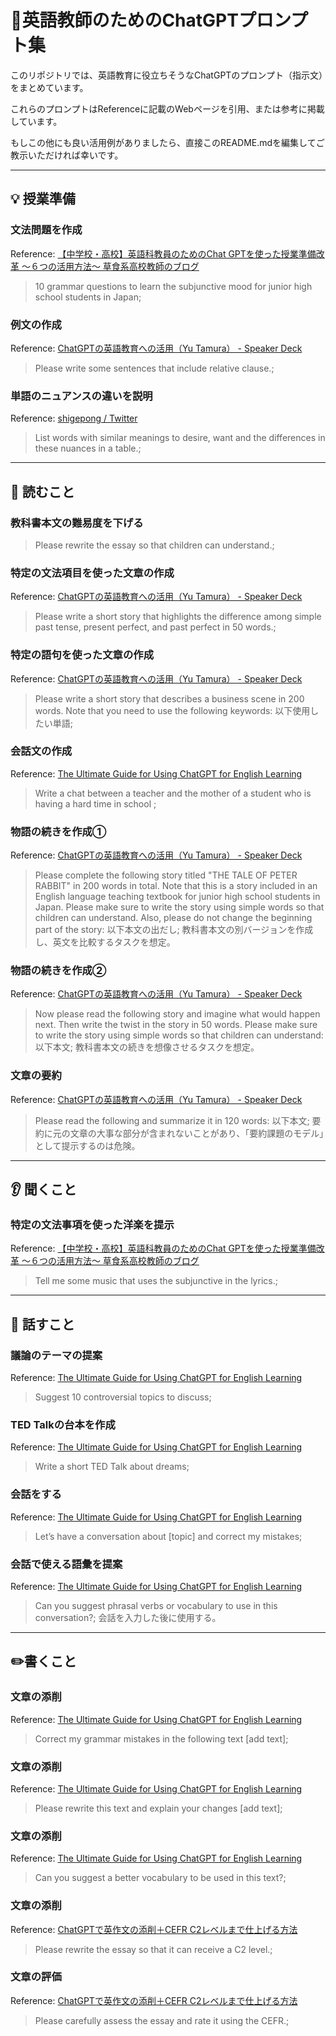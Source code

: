 # 🧠英語教師のためのChatGPTプロンプト集
このリポジトリでは、英語教育に役立ちそうなChatGPTのプロンプト（指示文）をまとめています。

これらのプロンプトはReferenceに記載のWebページを引用、または参考に掲載しています。

もしこの他にも良い活用例がありましたら、直接このREADME.mdを編集してご教示いただければ幸いです。

---
## 💡 授業準備
### 文法問題を作成
Reference: [【中学校・高校】英語科教員のためのChat GPTを使った授業準備改革 〜６つの活用方法〜  草食系高校教師のブログ](https://mzsmtks.com/2023/03/10/chatgpt/)
> 10 grammar questions to learn the subjunctive mood for junior high school students in Japan;
 
### 例文の作成
Reference: [ChatGPTの英語教育への活用（Yu Tamura） - Speaker Deck](https://speakerdeck.com/tam07pb915/2023-02-25-chat-gpt-teaching-materials?slide=8)
> Please write some sentences that include relative clause.;
 
### 単語のニュアンスの違いを説明
Reference: [shigepong / Twitter](https://twitter.com/shigepong/status/1632227735568543744?s=20) 
> List words with similar meanings to desire, want and the differences in these nuances in a table.;

---
## 📕 読むこと
### 教科書本文の難易度を下げる
> Please rewrite the essay so that children can understand.;
 
### 特定の文法項目を使った文章の作成
Reference: [ChatGPTの英語教育への活用（Yu Tamura） - Speaker Deck](https://speakerdeck.com/tam07pb915/2023-02-25-chat-gpt-teaching-materials?slide=8)
> Please write a short story that highlights the difference among simple past tense, present perfect, and past perfect in 50 words.;
 
### 特定の語句を使った文章の作成
Reference: [ChatGPTの英語教育への活用（Yu Tamura） - Speaker Deck](https://speakerdeck.com/tam07pb915/2023-02-25-chat-gpt-teaching-materials?slide=8)
> Please write a short story that describes a business scene in 200 words. Note that you need to use the following keywords: 以下使用したい単語;
 
### 会話文の作成
Reference: [The Ultimate Guide for Using ChatGPT for English Learning](https://hadarshemesh.com/magazine/chatgpt-for-learning-english/)
> Write a chat between a teacher and the mother of a student who is having a hard time in school ;
 
### 物語の続きを作成①
Reference: [ChatGPTの英語教育への活用（Yu Tamura） - Speaker Deck](https://speakerdeck.com/tam07pb915/2023-02-25-chat-gpt-teaching-materials?slide=8)
> Please complete the following story titled "THE TALE OF PETER RABBIT" in 200 words in total. Note that this is a story included in an English language teaching textbook for junior high school students in Japan. Please make sure to write the story using simple words so that children can understand. Also, please do not change the beginning part of the story: 以下本文の出だし;
教科書本文の別バージョンを作成し、英文を比較するタスクを想定。

### 物語の続きを作成②
Reference: [ChatGPTの英語教育への活用（Yu Tamura） - Speaker Deck](https://speakerdeck.com/tam07pb915/2023-02-25-chat-gpt-teaching-materials?slide=8)
> Now please read the following story and imagine what would happen next. Then write the twist in the story in 50 words. Please make sure to write the story using simple words so that children can understand: 以下本文;
教科書本文の続きを想像させるタスクを想定。

### 文章の要約
Reference: [ChatGPTの英語教育への活用（Yu Tamura） - Speaker Deck](https://speakerdeck.com/tam07pb915/2023-02-25-chat-gpt-teaching-materials?slide=8)
> Please read the following and summarize it in 120 words: 以下本文;
要約に元の文章の大事な部分が含まれないことがあり、「要約課題のモデル」として提示するのは危険。

---
## 👂 聞くこと
### 特定の文法事項を使った洋楽を提示
Reference: [【中学校・高校】英語科教員のためのChat GPTを使った授業準備改革 〜６つの活用方法〜  草食系高校教師のブログ](https://mzsmtks.com/2023/03/10/chatgpt/)
> Tell me some music that uses the subjunctive in the lyrics.;

---
## 👄 話すこと
### 議論のテーマの提案
Reference: [The Ultimate Guide for Using ChatGPT for English Learning](https://hadarshemesh.com/magazine/chatgpt-for-learning-english/)
> Suggest 10 controversial topics to discuss;
 
### TED Talkの台本を作成
Reference: [The Ultimate Guide for Using ChatGPT for English Learning](https://hadarshemesh.com/magazine/chatgpt-for-learning-english/)
> Write a short TED Talk about dreams;
 
### 会話をする
Reference: [The Ultimate Guide for Using ChatGPT for English Learning](https://hadarshemesh.com/magazine/chatgpt-for-learning-english/)
> Let’s have a conversation about [topic] and correct my mistakes;
 
### 会話で使える語彙を提案
Reference: [The Ultimate Guide for Using ChatGPT for English Learning](https://hadarshemesh.com/magazine/chatgpt-for-learning-english/)
> Can you suggest phrasal verbs or vocabulary to use in this conversation?;
会話を入力した後に使用する。

---
## ✏️書くこと
### 文章の添削
Reference: [The Ultimate Guide for Using ChatGPT for English Learning](https://hadarshemesh.com/magazine/chatgpt-for-learning-english/)
> Correct my grammar mistakes in the following text [add text];
 
### 文章の添削
Reference: [The Ultimate Guide for Using ChatGPT for English Learning](https://hadarshemesh.com/magazine/chatgpt-for-learning-english/)
> Please rewrite this text and explain your changes [add text];
 
### 文章の添削
Reference: [The Ultimate Guide for Using ChatGPT for English Learning](https://hadarshemesh.com/magazine/chatgpt-for-learning-english/)
> Can you suggest a better vocabulary to be used in this text?;
 
### 文章の添削
Reference: [ChatGPTで英作文の添削＋CEFR C2レベルまで仕上げる方法](https://note.com/sangmin/n/n67ed2214b740)
> Please rewrite the essay so that it can receive a C2 level.;
 
### 文章の評価
Reference: [ChatGPTで英作文の添削＋CEFR C2レベルまで仕上げる方法](https://note.com/sangmin/n/n67ed2214b741)
> Please carefully assess the essay and rate it using the CEFR.;
 

